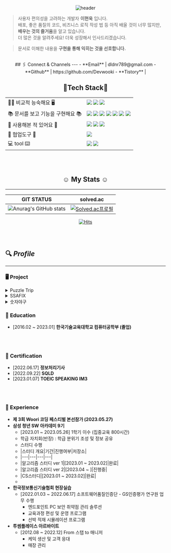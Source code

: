 
<div align="center">

![header](https://capsule-render.vercel.app/api?color=809Ead&type=cylinder&text=WOOKI&reversal=true&height=250&section=header&fontColor=f0f3ff)
  </br>
</div>

> 사용자 편의성을 고려하는 개발자 **이현욱** 입니다.<br>
> 배포, 좋은 품질의 코드, 비즈니스 로직 작성 법 등 아직 배울 것이 너무 많지만,<br>
> **배우는 것의 즐거움**을 알고 있습니다.<br>
> 더 많은 것을 알려주세요! 더욱 성장해서 인사드리겠습니다.

> 문서로 이해한 내용을 **구현을 통해 익히는 것을 선호합니다.**

<div align="center">
</br>
## 🖇️ Connect & Channels
---
- **Email** | dldnr789@gmail.com
- **Github** | https://github.com/Devwooki
- **Tistory** | 

## 🔨Tech Stack🔧
|||
|---|---|
|🧑🏻 비교적 능숙해요 🖥️|<img src="https://img.shields.io/badge/JAVA-007396?style=for-the-badge&logo=Java&logoColor=white"> <img src="https://img.shields.io/badge/MySQL-4479A1?style=for-the-badge&logo=MySQL&logoColor=white"> <img src="https://img.shields.io/badge/JSP-007396?style=for-the-badge&logoColor=white">|
| 📚 문서를 보고 기능을 구현해요 📚| <img src="https://img.shields.io/badge/Spring-6DB33F?style=for-the-badge&logo=Spring&logoColor=white"> <img src="https://img.shields.io/badge/springboot-6DB33F?style=for-the-badge&logo=springboot&logoColor=white"> <img src="https://img.shields.io/badge/Vue.js-35495E?style=for-the-badge&logo=vuedotjs&logoColor=4FC08D"> <img src="https://img.shields.io/badge/JavaScript-F7DF1E?style=for-the-badge&logo=JavaScript&logoColor=white"> <img src="https://img.shields.io/badge/HTML5-E34F26?style=for-the-badge&logo=HTML5&logoColor=white"> <img src="https://img.shields.io/badge/CSS3-1572B6?style=for-the-badge&logo=CSS3&logoColor=white"> <img src="https://img.shields.io/badge/MyBatis-A8B9CC?style=for-the-badge&logo=&logoColor=white"/>|
| 👀 사용해본 적 있어요 👀 |<img src="https://img.shields.io/badge/Python-007ACC?style=for-the-badge&logo=Python&logoColor=white"> <img src="https://img.shields.io/badge/C-A8B9CC?style=for-the-badge&logo=C&logoColor=white"> <img src="https://img.shields.io/badge/jmeter-lightgrey?style=for-the-badge&">|
| 🤝 협업도구 🤝 | <img src="https://img.shields.io/badge/github-181717?style=for-the-badge&logo=github&logoColor=white">|
| 💻 tool ⌨️|<img src="https://img.shields.io/badge/IntelliJ-000000?style=for-the-badge&logo=IntelliJ IDEA&logoColor=white"> <img src="https://img.shields.io/badge/Eclipse-2C2255?style=for-the-badge&logo=Eclipse%20IDE&logoColor=white">|
</br>
</br>

## ☺️ My Stats ☺️
---
|GIT STATUS|solved.ac|
|---|---|
|![Anurag's GitHub stats](https://github-readme-stats.vercel.app/api?username=Devwooki&show_icons=true&theme=tokyonight)| [![Solved.ac프로필](http://mazassumnida.wtf/api/generate_badge?boj=dldnr789)](https://solved.ac/profile/dldnr789)|


[![Hits](https://hits.seeyoufarm.com/api/count/incr/badge.svg?url=https%3A%2F%2Fgithub.com%2Fgmzuddl&count_bg=%23AEAEAE&title_bg=%23005487&icon=java.svg&icon_color=%23E7E7E7&title=hits&edge_flat=false)](https://hits.seeyoufarm.com)   
</div>
<br>
<br>

## 🔍 *Profile*
---
### 🖥️ **Project**
<details>
  <summary>Puzzle Trip</summary>
  
</details>

<details>
  <summary>SSAFIX</summary>
  
</details>

<details>
  <summary>숫자야구</summary>
  
</details>

### 🏫 **Education**
- [2016.02 ~ 2023.01] **한국기술교육대학교 컴퓨터공학부 (졸업)**
<br>
<br>

### 🪪 **Certification**
- [2022.06.17] **정보처리기사**
- [2022.09.22] **SQLD**
- [2023.01.07] **TOEIC SPEAKING IM3**
<br>
<br>


### 🐥 Experience
- **제 3회 Woori 코딩 페스티벌 본선참가 (2023.05.27)**
- **삼성 청년 SW 아카데미 9기**
  - [2023.01 ~ 2023.05.26] 1학기 이수 (집중교육 800시간)
  - 학급 자치회(반장) : 학급 분위기 조성 및 정보 공유
  - 스터디 수행
  - |스터디 개요|기간|진행여부|저장소|
  - |---|---|---|---|
  - |알고리즘 스터디 ver 1|[2023.01 ~ 2023.02]|완료| 
  - |알고리즘 스터디 ver 2|[2023.04 ~ ]|진행중|
  - |CS스터디|[2023.01 ~ 2023.02]|완료|
  - 
- **한국정보통신기술협회 현장실습**
  - [2022.01.03 ~ 2022.06.17] 소프트웨어품질인증단 - GS인증평가 연구원 업무 수행
    - 엔드포인트 PC 보안 취약점 관리 솔루션
    - 교육과정 편성 및 운영 프로그램
    - 선박 적재 시뮬레이션 프로그램
- **투썸플레이스 아르바이트**
  - [2012.08 ~ 2022.12] From 스탭 to 매니저
    - 케익 생산 및 고객 응대
    - 매장 관리

